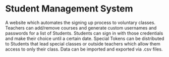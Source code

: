 # Student Management System

A website which automates the signing up process to voluntary classes. Teachers can add/remove courses and generate custom usernames and passwords for a list of Students. Students can sign in with those credentials and make their choice until a certain date. Special Tokens can be distributed to Students that lead special classes or outside teachers which allow them access to only their class. Data can be imported and exported via .csv files.
